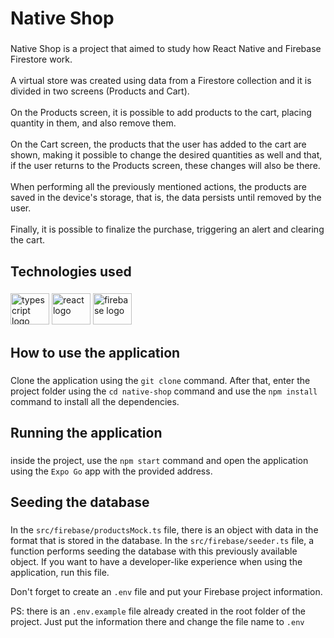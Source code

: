 <h1 align="left">Native Shop</h1>

###

<p align="left">Native Shop is a project that aimed to study how React Native and Firebase Firestore work.<br><br>A virtual store was created using data from a Firestore collection and it is divided in two screens (Products and Cart).<br><br>On the Products screen, it is possible to add products to the cart, placing quantity in them, and also remove them.<br><br>On the Cart screen, the products that the user has added to the cart are shown, making it possible to change the desired quantities as well and that, if the user returns to the Products screen, these changes will also be there.<br><br>When performing all the previously mentioned actions, the products are saved in the device's storage, that is, the data persists until removed by the user.<br><br>Finally, it is possible to finalize the purchase, triggering an alert and clearing the cart.</p>

###

<h2 align="left">Technologies used</h2>

###

<div align="left">
  <img src="https://cdn.jsdelivr.net/gh/devicons/devicon/icons/typescript/typescript-original.svg" height="50" width="62" alt="typescript logo"  />
  <img src="https://cdn.jsdelivr.net/gh/devicons/devicon/icons/react/react-original.svg" height="50" width="62" alt="react logo"  />
  <img src="https://cdn.jsdelivr.net/gh/devicons/devicon/icons/firebase/firebase-plain.svg" height="50" width="62" alt="firebase logo"  />
</div>

###

<h2 align="left">How to use the application</h2>

###

Clone the application using the `git clone` command. After that, enter the project folder using the `cd native-shop` command and use the `npm install` command to install all the dependencies.

###

<h2 align="left">Running the application</h2>

###

inside the project, use the `npm start` command and open the application using the `Expo Go` app with the provided address.

<h2 align="left">Seeding the database</h2>

###

In the `src/firebase/productsMock.ts` file, there is an object with data in the format that is stored in the database. In the `src/firebase/seeder.ts` file, a function performs seeding the database with this previously available object. If you want to have a developer-like experience when using the application, run this file.

Don't forget to create an `.env` file and put your Firebase project information.

PS: there is an `.env.example` file already created in the root folder of the project. Just put the information there and change the file name to `.env`
